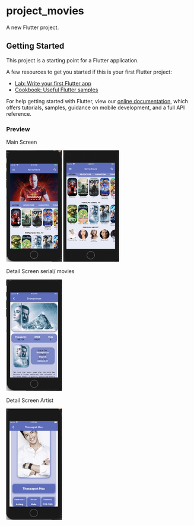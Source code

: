 # project_movies

A new Flutter project.

## Getting Started

This project is a starting point for a Flutter application.

A few resources to get you started if this is your first Flutter project:

- [Lab: Write your first Flutter app](https://flutter.dev/docs/get-started/codelab)
- [Cookbook: Useful Flutter samples](https://flutter.dev/docs/cookbook)

For help getting started with Flutter, view our
[online documentation](https://flutter.dev/docs), which offers tutorials,
samples, guidance on mobile development, and a full API reference.

### Preview
Main Screen

<img src ="Screen%20Shot%202020-05-21%20at%2016.59.03.png" width=150, height = 300>
<img src ="Screen%20Shot%202020-05-21%20at%2016.50.56.png" width=150, height = 300>

Detail Screen serial/ movies

<img src="Screen%20Shot%202020-05-21%20at%2016.58.26.png" width=150, height = 300>

Detail Screen Artist

<img src="Screen%20Shot%202020-05-21%20at%2017.06.03.png" width=150, height = 300>

